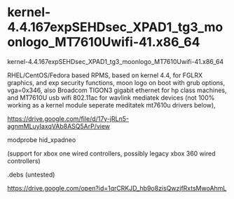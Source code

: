 # kernel-4.4.167expSEHDsec_XPAD1_tg3_moonlogo_MT7610Uwifi-41.x86_64
kernel-4.4.167expSEHDsec_XPAD1_tg3_moonlogo_MT7610Uwifi-41.x86_64


RHEL/CentOS/Fedora based RPMS, based on kernel 4.4, for FGLRX graphics, and exp security functions, moon logo on boot with grub options, vga=0x346, also Broadcom TIGON3 gigabit ethernet for hp class machines, and MT7610U usb wifi 802.11ac for wavlink mediatek devices (not 100% working as a kernel module seperate meditatek mt7610u drivers below),

https://drive.google.com/file/d/17y-jRLn5-agnmMLuyIaxqVAb8ASQ5ArP/view

modprobe hid_xpadneo

(support for xbox one wired controllers, possibly legacy xbox 360 wired controllers)

.debs (untested)

https://drive.google.com/open?id=1qrCRKJD_hb9o8zisQwzjfRxtsMwoAhmL
